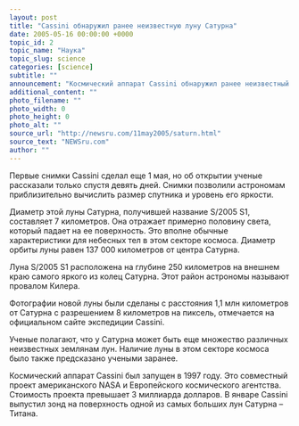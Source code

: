```yaml
---
layout: post
title: "Cassini обнаружил ранее неизвестную луну Сатурна"
date: 2005-05-16 00:00:00 +0000
topic_id: 2
topic_name: "Наука"
topic_slug: science
categories: [science]
subtitle: ""
announcement: "Космический аппарат Cassini обнаружил ранее неизвестный спутник планеты Сатурн. По словам астрономов, маленькая луна \"пряталась\" во внешнем кольце планеты. Cassini ее нашел, сфотографировал и передал снимки на Землю."
additional_content: ""
photo_filename: ""
photo_width: 0
photo_height: 0
photo_alt: ""
source_url: "http://newsru.com/11may2005/saturn.html"
source_text: "NEWSru.com"
author: ""
---
```

Первые снимки Cassini сделал еще 1 мая, но об открытии ученые рассказали только спустя девять дней. Снимки позволили астрономам приблизительно вычислить размер спутника и уровень его яркости.

Диаметр этой луны Сатурна, получившей название S/2005 S1, составляет 7 километров. Она отражает примерно половину света, который падает на ее поверхность. Это вполне обычные характеристики для небесных тел в этом секторе космоса. Диаметр орбиты луны равен 137 000 километров от центра Сатурна.

Луна S/2005 S1 расположена на глубине 250 километров на внешнем краю самого яркого из колец Сатурна. Этот район астрономы называют провалом Килера.

Фотографии новой луны были сделаны с расстояния 1,1 млн километров от Сатурна с разрешением 8 километров на пиксель, отмечается на официальном сайте экспедиции Cassini.

Ученые полагают, что у Сатурна может быть еще множество различных неизвестных землянам лун. Наличие луны в этом секторе космоса было также предсказано учеными заранее.

Космический аппарат Cassini был запущен в 1997 году. Это совместный проект американского NASA и Европейского космического агентства. Стоимость проекта превышает 3 миллиарда долларов. В январе Cassini выпустил зонд на поверхность одной из самых больших лун Сатурна – Титана.
